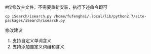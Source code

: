 #仅修改主文件，不需要重新安装，执行下述命令即可
```
cp iSearch/isearch.py /home/fufenghai/.local/lib/python2.7/site-packages/iSearch/isearch.py
```

修改建议
1. 支持自定义单词含义
2. 支持添加自定义词组和含义
